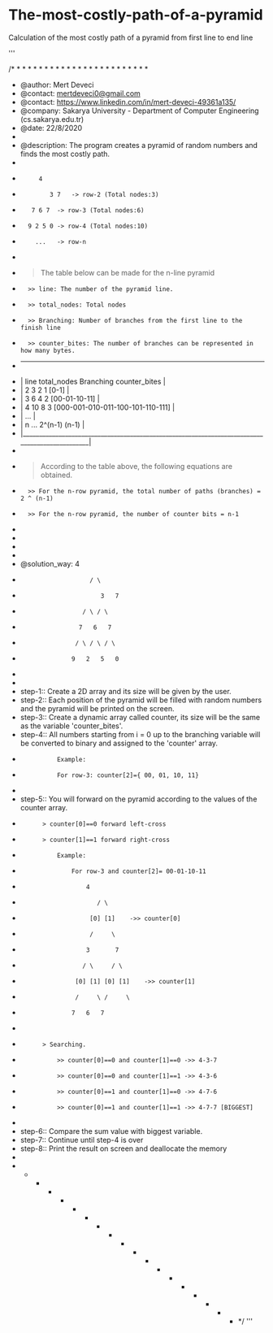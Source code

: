 # The-most-costly-path-of-a-pyramid
Calculation of the most costly path of a pyramid from first line to end line

'''

/* * * * *  * * * * * * * * * * * * * * * * * * * 
*
*	@author: Mert Deveci
*	@contact: mertdeveci0@gmail.com
*	@contact: https://www.linkedin.com/in/mert-deveci-49361a135/
*	@company: Sakarya University - Department of Computer Engineering (cs.sakarya.edu.tr)
*	@date: 22/8/2020
*
*	@description: The program creates a pyramid of random numbers and finds the most costly path.
*
* 	 	   4		
*   		  3 7	-> row-2 (Total nodes:3)
*  		 7 6 7	-> row-3 (Total nodes:6)
* 		9 2 5 0 -> row-4 (Total nodes:10)
* 		  ...	-> row-n 
*
*   > The table below can be made for the n-line pyramid
* 		>> line: The number of the pyramid line.
* 		>> total_nodes: Total nodes
* 		>> Branching: Number of branches from the first line to the finish line
* 		>> counter_bites: The number of branches can be represented in how many bytes.
*	 _______________________________________________________________________________________________
* 	|  line 	total_nodes	    Branching 		counter_bites				|
* 	|   2		     3  		2  		1 [0-1]					|
* 	|   3		     6 			4 		2 [00-01-10-11]				|
* 	|   4 		    10			8 		3 [000-001-010-011-100-101-110-111]	|
* 	|   ...												|
* 	|   n 		    ... 	     2^(n-1)		(n-1)					|
*	|_______________________________________________________________________________________________|
*
*   > According to the table above, the following equations are obtained.
*  		>> For the n-row pyramid, the total number of paths (branches) = 2 ^ (n-1)
*  		>> For the n-row pyramid, the number of counter bits = n-1
*
*
* 	
*		
*	@solution_way:		  	      4
*	  			 	     / \
*	  		        	    3   7
*	 				   / \ / \
*					  7   6	  7
*  					 / \ / \ / \
* 					9   2   5   0
*
*
*  step-1:: Create a 2D array and its size will be given by the user.
*  step-2:: Each position of the pyramid will be filled with random numbers and the pyramid will be printed on the screen.
*  step-3:: Create a dynamic array called counter, its size will be the same as the variable 'counter_bites'.
*  step-4:: All numbers starting from i = 0 up to the branching variable will be converted to binary and assigned to the 'counter' array.
*  				Example:
*				For row-3: counter[2]={ 00, 01, 10, 11}
*
*  step-5:: You will forward on the pyramid according to the values ​​of the counter array.
*  			> counter[0]==0 forward left-cross
*  			> counter[1]==1 forward right-cross
*  				Example:
*  					For row-3 and counter[2]= 00-01-10-11 

*  						4
*	  				       / \
*	  				     [0] [1] 	->> counter[0]
*	  				     / 	   \
*	  				    3	    7
*					   / \ 	   / \
*					 [0] [1] [0] [1]	->> counter[1]
*					 /     \ /     \
*					7	6 	7
*
*			> Searching.
* 				>> counter[0]==0 and counter[1]==0 ->> 4-3-7
*				>> counter[0]==0 and counter[1]==1 ->> 4-3-6
* 				>> counter[0]==1 and counter[1]==0 ->> 4-7-6
*				>> counter[0]==1 and counter[1]==1 ->> 4-7-7 [BIGGEST]
*
*  step-6:: Compare the sum value with biggest variable.
*  step-7:: Continue until step-4 is over
*  step-8:: Print the result on screen and deallocate the memory
*
* * * * * * * * * * * * * * * * * * * */
'''
